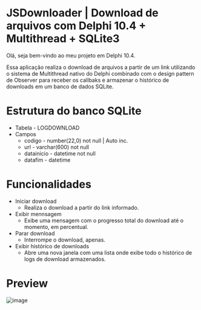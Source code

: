 # JSDownloader | Download de arquivos com Delphi 10.4 + Multithread + SQLite3

Olá, seja bem-vindo ao meu projeto em Delphi 10.4.

Essa aplicação realiza o download de arquivos a partir de um link utilizando o sistema de Multithread nativo do Delphi combinado com o design pattern de Observer para receber os callbaks e armazenar o histórico de downloads em um banco de dados SQLite.

# Estrutura do banco SQLite
- Tabela - LOGDOWNLOAD
- Campos 
  - codigo - number(22,0) not null | Auto inc.
  - url - varchar(600) not null
  - datainicio - datetime not null
  - datafim - datetime

# Funcionalidades
- Iniciar download
  - Realiza o download a partir do link informado.
- Exibir mennsagem
  - Exibe uma mensagem com o progresso total do download até o momento, em percentual.
- Parar download
  - Interrompe o download, apenas.
- Exibir histórico de downloads
  - Abre uma nova janela com uma lista onde exibe todo o histórico de logs de download armazenados.

# Preview
![image](https://user-images.githubusercontent.com/33349637/163701353-9f2a2a8f-5ce5-4fc0-a2c7-b36d2a91c2ff.png)
